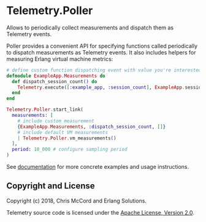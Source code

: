 # Telemetry.Poller

Allows to periodically collect measurements and dispatch them as Telemetry events.

Poller provides a convenient API for specifying functions called periodically to dispatch
measurements as Telemetry events. It also includes helpers for measuring Erlang virtual machine
metrics:

```elixir
# define custom function dispatching event with value you're interested in
defmodule ExampleApp.Measurements do
  def dispatch_session_count() do
    Telemetry.execute([:example_app, :session_count], ExampleApp.session_count())
  end
end

Telemetry.Poller.start_link(
  measurements: [
    # include custom measurement
    {ExampleApp.Measurements, :dispatch_session_count, []}
    # include default VM measurements
    | Telemetry.Poller.vm_measurements()
  ],
  period: 10_000 # configure sampling period
)
```

See [documentation](https://hexdocs.pm/telemetry_poller) for more concrete examples and usage
instructions.

## Copyright and License

Copyright (c) 2018, Chris McCord and Erlang Solutions.

Telemetry source code is licensed under the [Apache License, Version 2.0](LICENSE).
